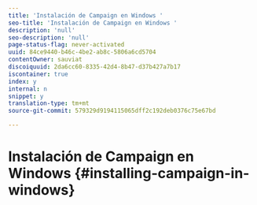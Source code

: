 ```yaml
---
title: 'Instalación de Campaign en Windows '
seo-title: 'Instalación de Campaign en Windows '
description: 'null'
seo-description: 'null'
page-status-flag: never-activated
uuid: 84ce9440-b46c-4be2-ab8c-5806a6cd5704
contentOwner: sauviat
discoiquuid: 2da6cc60-8335-42d4-8b47-d37b427a7b17
iscontainer: true
index: y
internal: n
snippet: y
translation-type: tm+mt
source-git-commit: 579329d9194115065dff2c192deb0376c75e67bd

---
```



# Instalación de Campaign en Windows {#installing-campaign-in-windows}

